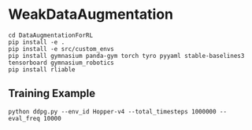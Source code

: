 # WeakDataAugmentation

```commandline
cd DataAugmentationForRL
pip install -e .
pip install -e src/custom_envs
pip install gymnasium panda-gym torch tyro pyyaml stable-baselines3 tensorboard gymnasium_robotics
pip install rliable
```

## Training Example

```commandline
python ddpg.py --env_id Hopper-v4 --total_timesteps 1000000 --eval_freq 10000 
```
